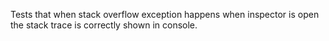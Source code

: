 Tests that when stack overflow exception happens when inspector is open the stack trace is correctly shown in console.
